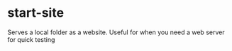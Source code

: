 # start-site
Serves a local folder as a website. Useful for when you need a web server for quick testing
